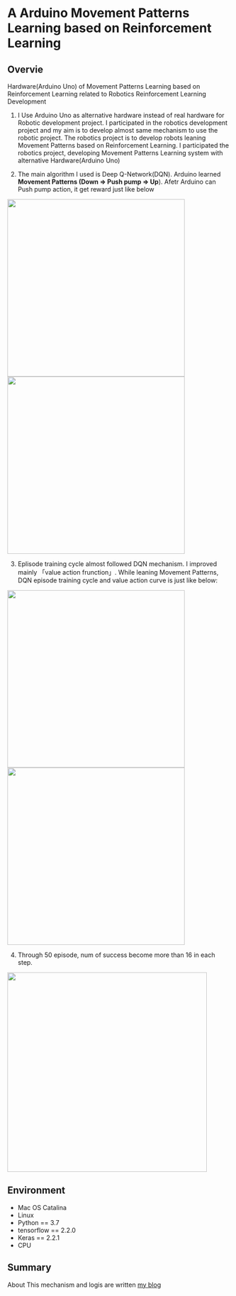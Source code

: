 # A Arduino  Movement Patterns Learning based on Reinforcement Learning


## Overvie

Hardware(Arduino Uno) of Movement Patterns Learning based on Reinforcement Learning related to Robotics Reinforcement Learning Development

1. I Use Arduino Uno as alternative hardware instead of real hardware for Robotic development project. I participated in the robotics development project and my aim is to develop almost same mechanism to use the robotic project. 
The robotics project is to develop robots leaning Movement Patterns based on Reinforcement Learning. I participated the robotics project, developing Movement Patterns Learning system with alternative Hardware(Arduino Uno)



2. The main algorithm I used is Deep Q-Network(DQN). 
Arduino learned <b>Movement Patterns (Down => Push pump => Up</b>). Afetr Arduino can Push pump action, it get reward just like below

<img src="https://user-images.githubusercontent.com/48679574/85190320-3fc61f80-b2f2-11ea-86a3-c4db8dbe44a9.jpg" width="400px"><img src="https://user-images.githubusercontent.com/48679574/85190307-1c9b7000-b2f2-11ea-9459-0f632e795d81.jpg" width="400px">




3. Eplisode training cycle almost followed DQN mechanism. I improved mainly 「value action frunction」. 
While leaning Movement Patterns, DQN episode training cycle and value action curve is just like below:

<img src="https://user-images.githubusercontent.com/48679574/85190464-b0ba0700-b2f3-11ea-9a03-141dc373add2.jpg" width="400px"><img src="https://user-images.githubusercontent.com/48679574/85190474-c62f3100-b2f3-11ea-85ba-c5439e0a11ff.png" width="400px">


4. Through 50 episode, num of success become more than 16 in each step.

<img src="https://user-images.githubusercontent.com/48679574/85190567-87e64180-b2f4-11ea-86b1-09ac1aeb81c9.png" width="450px">



## Environment

- Mac OS Catalina
- Linux
- Python == 3.7
- tensorflow == 2.2.0
- Keras == 2.2.1 
- CPU



## Summary

About This mechanism and logis are written [my blog](https://trafalbad.hatenadiary.jp/entry/2020/06/20/150128)


